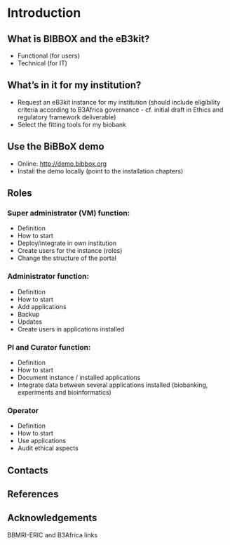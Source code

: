 # Introduction

## What is BIBBOX and the eB3kit?
- Functional (for users)
- Technical (for IT)
 
## What’s in it for my institution?

- Request an eB3kit instance for my institution (should include eligibility criteria according to B3Africa governance - cf. initial draft in Ethics and regulatory framework deliverable)
- Select the fitting tools for my biobank
 
## Use the BiBBoX demo

- Online: http://demo.bibbox.org 
- Install the demo locally (point to the installation chapters)
 
 
## Roles

###  Super administrator (VM) function:
- Definition
- How to start
- Deploy/integrate in own institution
- Create users for the instance (roles)
- Change the structure of the portal

### Administrator function:
- Definition
- How to start
- Add applications
- Backup
- Updates
- Create users in applications installed

### PI and Curator function:
- Definition
- How to start
- Document instance / installed applications
- Integrate data between several applications installed (biobanking, experiments and bioinformatics)


### Operator
- Definition
- How to start
- Use applications
- Audit ethical aspects
 
## Contacts

## References

## Acknowledgements

BBMRI-ERIC and B3Africa links

